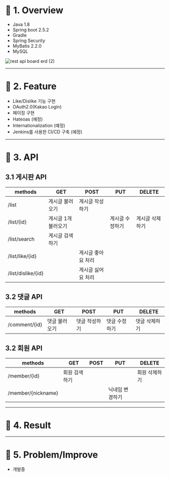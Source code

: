 # :pushpin: 1. Overview
* Java 1.8
* Spring boot 2.5.2
* Gradle
* Spring Security
* MyBatis 2.2.0
* MySQL

![rest api board erd (2)](https://user-images.githubusercontent.com/52540882/127375384-6be6398f-6809-493f-91a9-602ce3e8219f.jpg)
      

****
# :pushpin: 2. Feature
* Like/Dislike 기능 구현
* OAuth2.0(Kakao Login)
* 페이징 구현
* Hateoas (예정)
* Internationalization (예정)
* Jenkins를 사용한 CI/CD 구축 (예정)


****
# :pushpin: 3. API
## 3.1 게시판 API
|methods|GET|POST|PUT|DELETE|
|------|---|---|---|---|
|/list|게시글 불러오기|게시글 작성하기|
|/list/{id}|게시글 1개 불러오기||게시글 수정하기|게시글 삭제하기|
|/list/search|게시글 검색하기|||
|/list/like/{id}||게시글 좋아요 처리||
|/list/dislike/{id}||게시글 싫어요 처리||   
   
      
## 3.2 댓글 API
|methods|GET|POST|PUT|DELETE|
|------|---|---|---|---|
|/comment/{id}|댓글 불러오기|댓글 작성하기|댓글 수정하기|댓글 삭제하기
   
      
## 3.2 회원 API
|methods|GET|POST|PUT|DELETE|
|------|---|---|---|---|
|/member/{id}|회원 검색하기|||회원 삭제하기
|/member/{nickname}|||닉네임 변경하기|
****

         
# :pushpin: 4. Result

         
****
# :pushpin: 5. Problem/Improve
* 개발중
